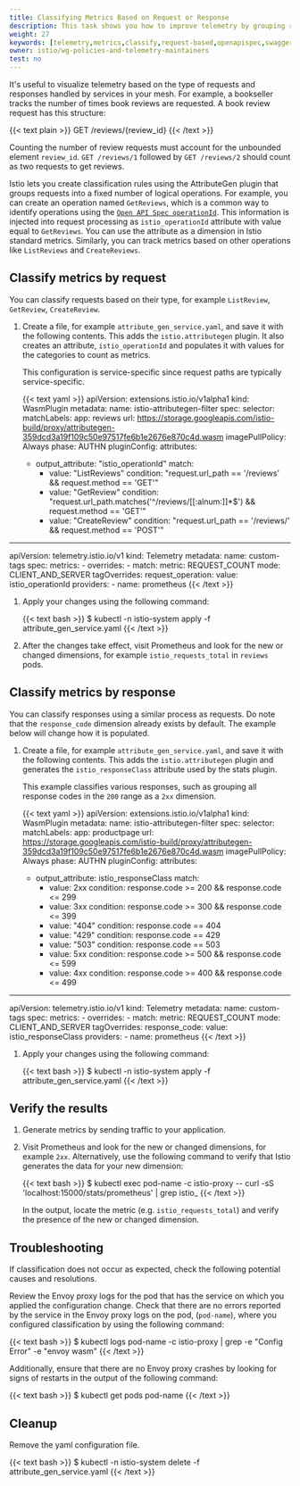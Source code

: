 ```yaml
---
title: Classifying Metrics Based on Request or Response
description: This task shows you how to improve telemetry by grouping requests and responses by their type.
weight: 27
keywords: [telemetry,metrics,classify,request-based,openapispec,swagger]
owner: istio/wg-policies-and-telemetry-maintainers
test: no
---
```


It's useful to visualize telemetry based on the type of requests and responses
handled by services in your mesh. For example, a bookseller tracks the number of times
book reviews are requested. A book review request has this structure:

{{< text plain >}}
GET /reviews/{review_id}
{{< /text >}}

Counting the number of review requests must account for the unbounded element
`review_id`. `GET /reviews/1` followed by `GET /reviews/2` should count as two
requests to get reviews.

Istio lets you create classification rules using the
AttributeGen plugin that groups requests
into a fixed number of logical operations. For example, you can create an operation named
`GetReviews`, which is a common way to identify operations using the
[`Open API Spec operationId`](https://swagger.io/docs/specification/paths-and-operations/).
This information is injected into request processing as `istio_operationId` attribute with
value equal to `GetReviews`.
You can use the attribute as a dimension in Istio standard metrics. Similarly,
you can track metrics based on other operations like `ListReviews` and
`CreateReviews`.

## Classify metrics by request

You can classify requests based on their type, for example `ListReview`,
`GetReview`, `CreateReview`.

1. Create a file, for example `attribute_gen_service.yaml`, and save it with the
   following contents. This adds the `istio.attributegen` plugin.
   It also creates an attribute, `istio_operationId` and populates it
   with values for the categories to count as metrics.

    This configuration is service-specific since request paths are typically
    service-specific.

    {{< text yaml >}}
apiVersion: extensions.istio.io/v1alpha1
kind: WasmPlugin
metadata:
  name: istio-attributegen-filter
spec:
  selector:
    matchLabels:
      app: reviews
  url: https://storage.googleapis.com/istio-build/proxy/attributegen-359dcd3a19f109c50e97517fe6b1e2676e870c4d.wasm
  imagePullPolicy: Always
  phase: AUTHN
  pluginConfig:
    attributes:
    - output_attribute: "istio_operationId"
      match:
        - value: "ListReviews"
          condition: "request.url_path == '/reviews' && request.method == 'GET'"
        - value: "GetReview"
          condition: "request.url_path.matches('^/reviews/[[:alnum:]]*$') && request.method == 'GET'"
        - value: "CreateReview"
          condition: "request.url_path == '/reviews/' && request.method == 'POST'"
---
apiVersion: telemetry.istio.io/v1
kind: Telemetry
metadata:
  name: custom-tags
spec:
  metrics:
    - overrides:
        - match:
            metric: REQUEST_COUNT
            mode: CLIENT_AND_SERVER
          tagOverrides:
            request_operation:
              value: istio_operationId
      providers:
        - name: prometheus
    {{< /text >}}

1. Apply your changes using the following command:

    {{< text bash >}}
    $ kubectl -n istio-system apply -f attribute_gen_service.yaml
    {{< /text >}}

1. After the changes take effect, visit Prometheus and look for the new or
   changed dimensions, for example `istio_requests_total` in `reviews` pods.

## Classify metrics by response

You can classify responses using a similar process as requests. Do note that the `response_code` dimension already exists by default.
The example below will change how it is populated.

1. Create a file, for example `attribute_gen_service.yaml`, and save it with
   the following contents. This adds the `istio.attributegen` plugin and
   generates the `istio_responseClass` attribute used by the stats plugin.

    This example classifies various responses, such as grouping all response
    codes in the `200` range as a `2xx` dimension.

    {{< text yaml >}}
apiVersion: extensions.istio.io/v1alpha1
kind: WasmPlugin
metadata:
  name: istio-attributegen-filter
spec:
  selector:
    matchLabels:
      app: productpage
  url: https://storage.googleapis.com/istio-build/proxy/attributegen-359dcd3a19f109c50e97517fe6b1e2676e870c4d.wasm
  imagePullPolicy: Always
  phase: AUTHN
  pluginConfig:
    attributes:
      - output_attribute: istio_responseClass
        match:
          - value: 2xx
            condition: response.code >= 200 && response.code <= 299
          - value: 3xx
            condition: response.code >= 300 && response.code <= 399
          - value: "404"
            condition: response.code == 404
          - value: "429"
            condition: response.code == 429
          - value: "503"
            condition: response.code == 503
          - value: 5xx
            condition: response.code >= 500 && response.code <= 599
          - value: 4xx
            condition: response.code >= 400 && response.code <= 499
---
apiVersion: telemetry.istio.io/v1
kind: Telemetry
metadata:
  name: custom-tags
spec:
  metrics:
    - overrides:
        - match:
            metric: REQUEST_COUNT
            mode: CLIENT_AND_SERVER
          tagOverrides:
            response_code:
              value: istio_responseClass
      providers:
        - name: prometheus
    {{< /text >}}

1. Apply your changes using the following command:

    {{< text bash >}}
    $ kubectl -n istio-system apply -f attribute_gen_service.yaml
    {{< /text >}}

## Verify the results

1. Generate metrics by sending traffic to your application.

1. Visit Prometheus and look for the new or changed dimensions, for example
   `2xx`. Alternatively, use the following command to verify that Istio generates the data for your new dimension:

    {{< text bash >}}
    $ kubectl exec pod-name -c istio-proxy -- curl -sS 'localhost:15000/stats/prometheus' | grep istio_
    {{< /text >}}

    In the output, locate the metric (e.g. `istio_requests_total`) and verify the presence of the new or changed dimension.

## Troubleshooting

If classification does not occur as expected, check the following potential causes and resolutions.

Review the Envoy proxy logs for the pod that has the service on which you applied the configuration change. Check that there are no errors reported by the service in the Envoy proxy logs on the pod, (`pod-name`), where you configured classification by using the following command:

{{< text bash >}}
$ kubectl logs pod-name -c istio-proxy | grep -e "Config Error" -e "envoy wasm"
{{< /text >}}

Additionally, ensure that there are no Envoy proxy crashes by looking for signs of restarts in the output of the following command:

{{< text bash >}}
$ kubectl get pods pod-name
{{< /text >}}

## Cleanup

Remove the yaml configuration file.

{{< text bash >}}
$ kubectl -n istio-system delete -f attribute_gen_service.yaml
{{< /text >}}
